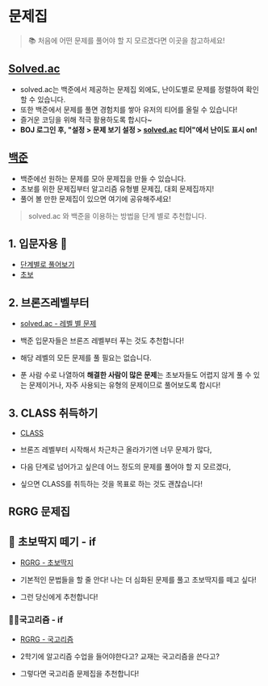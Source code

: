 # 문제집

>  📚 처음에 어떤 문제를 풀어야 할 지 모르겠다면 이곳을 참고하세요!

## [Solved.ac](http://solved.ac/)

- solved.ac는 백준에서 제공하는 문제집 외에도, 난이도별로 문제를 정렬하여 확인할 수 있습니다. 
- 또한 백준에서 문제를 풀면 경험치를 쌓아 유저의 티어를 올릴 수 있습니다!
- 즐거운 코딩을 위해 적극 활용하도록 합시다~
- **BOJ 로그인 후, "설정 > 문제 보기 설정 > [solved.ac](http://solved.ac/) 티어"에서 난이도 표시 on!**

## [백준](https://www.acmicpc.net/)

- 백준에선 원하는 문제를 모아 문제집을 만들 수 있습니다.
- 초보를 위한 문제집부터 알고리즘 유형별 문제집, 대회 문제집까지!
- 풀어 볼 만한 문제집이 있으면 여기에 공유해주세요!

> solved.ac 와 백준을 이용하는 방법을 단계 별로 추천합니다.

## 1. 입문자용 🐉

- [단계별로 풀어보기](https://www.acmicpc.net/step)
- [초보](https://www.acmicpc.net/workbook/view/2033)

## 2. 브론즈레벨부터

- [solved.ac - 레벨 별 문제](https://solved.ac/problems/level)

- 백준 입문자들은 브론즈 레벨부터 푸는 것도 추천합니다!
- 해당 레벨의 모든 문제를 풀 필요는 없습니다.
- 푼 사람 수로 나열하여 **해결한 사람이 많은 문제**는 초보자들도 어렵지 않게 풀 수 있는 문제이거나, 자주 사용되는 유형의 문제이므로 풀어보도록 합시다!

## 3. CLASS 취득하기

- [CLASS](https://solved.ac/class)

- 브론즈 레벨부터 시작해서 차근차근 올라가기엔 너무 문제가 많다, 
- 다음 단계로 넘어가고 싶은데 어느 정도의 문제를 풀어야 할 지 모르겠다, 
- 싶으면 CLASS를 취득하는 것을 목표로 하는 것도 괜찮습니다!


## RGRG 문제집

## 🧯 초보딱지 떼기 - if

- [RGRG - 초보딱지](./newbie.md)

- 기본적인 문법들을 할 줄 안다! 나는 더 심화된 문제를 풀고 초보딱지를 떼고 싶다! 
- 그런 당신에게 추천합니다!

### 👨‍🍳국고리즘 - if

- [RGRG - 국고리즘](./kook.md)

- 2학기에 알고리즘 수업을 들어야한다고? 교재는 국고리즘을 쓴다고?
- 그렇다면 국고리즘 문제집을 추천합니다!



